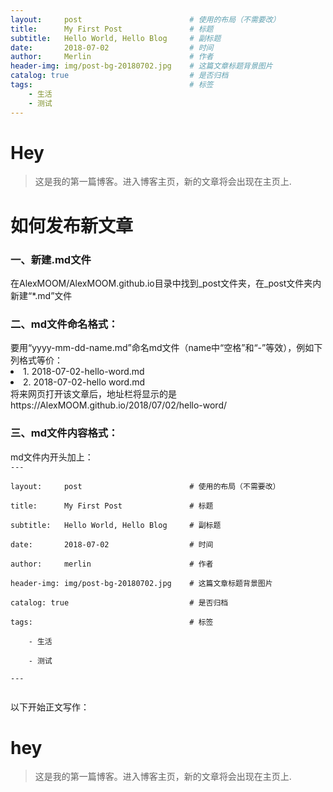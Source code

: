 ```yaml
---
layout:     post   				    	# 使用的布局（不需要改）
title:      My First Post 				# 标题 
subtitle:   Hello World, Hello Blog 	# 副标题
date:       2018-07-02 					# 时间
author:     Merlin 						# 作者
header-img: img/post-bg-20180702.jpg 	# 这篇文章标题背景图片
catalog: true 							# 是否归档
tags:									# 标签
    - 生活
    - 测试
---
```


# Hey
>这是我的第一篇博客。进入博客主页，新的文章将会出现在主页上.

# 如何发布新文章
<h3>一、新建.md文件</h3>
在AlexMOOM/AlexMOOM.github.io目录中找到_post文件夹，在_post文件夹内新建“*.md”文件
<h3>二、md文件命名格式：</h3>
要用“yyyy-mm-dd-name.md”命名md文件（name中“空格”和“-”等效），例如下列格式等价：
<li>1. 2018-07-02-hello-word.md</li>
<li>2. 2018-07-02-hello word.md</li>
将来网页打开该文章后，地址栏将显示的是https://AlexMOOM.github.io/2018/07/02/hello-word/
<h3>三、md文件内容格式：</h3>
md文件内开头加上：

<code>
---<br>
layout:     post   				    	# 使用的布局（不需要改）<br>
title:      My First Post 				# 标题 <br>
subtitle:   Hello World, Hello Blog 	# 副标题<br>
date:       2018-07-02 					# 时间<br>
author:     merlin 						# 作者<br>
header-img: img/post-bg-20180702.jpg 	# 这篇文章标题背景图片<br>
catalog: true 							# 是否归档<br>
tags:									# 标签<br>
    - 生活<br>
    - 测试<br>
---<br>
</code>

以下开始正文写作：
# hey<br>
>这是我的第一篇博客。进入博客主页，新的文章将会出现在主页上.
